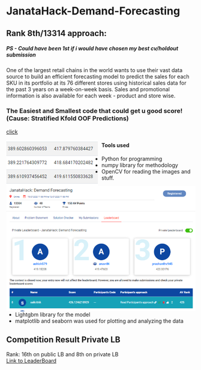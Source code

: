 # JanataHack-Demand-Forecasting


## Rank 8th/13314 approach:
#####  PS - Could have been 1st if i would have chosen my best cv/holdout submission
One of the largest retail chains in the world wants to use their vast data source to build an efficient forecasting model to predict the sales for each SKU in its portfolio at its 76 different stores using historical sales data for the past 3 years on a week-on-week basis. Sales and promotional information is also available for each week - product and store wise. 
### The Easiest and Smallest code that could get u good score!(Cause: Stratified Kfold OOF Predictions)
[click](https://github.com/saikrithik/JanataHack-Demand-Forecasting/blob/master/LGBM.ipynb)


<img src="2.png"
     alt="Markdown Monster icon"
     style="float: left; margin-right: 10px;" />
<img src="Damn.png"
     alt="Markdown Monster icon"
     style="float: left; margin-right: 10px;" />
     
#### Tools used
- Python for programming
- numpy library for methodology
- OpenCV for reading the images and stuff.
- Lightgbm library for the model
- matplotlib and seaborn was used for plotting and analyzing the data
## Competition Result Private LB
Rank: 16th on public LB and 8th on private LB \
[Link to LeaderBoard](https://datahack.analyticsvidhya.com/contest/janatahack-demand-forecasting/#LeaderBoard)
